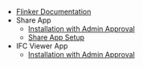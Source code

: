 - [Flinker Documentation](README)
- Share App
  - [Installation with Admin Approval](installation)
  - [Share App Setup](share-app-setup)
- IFC Viewer App
  - [Installation with Admin Approval](installation)
